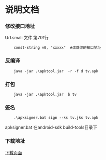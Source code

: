 # 说明文档

### 修改接口地址
Url.smali 文件  第701行
~~~ smali
    const-string v0, "xxxxx"  #改成你的接口地址
~~~

### 反编译
~~~
    java -jar .\apktool.jar  -r -f d tv.apk
~~~

### 打包
~~~
    java -jar .\apktool.jar  b tv
~~~

### 签名
~~~
    .\apksigner.bat sign --ks tv.jks tv.apk  
~~~
apksigner.bat 在android-sdk build-tools目录下


### 下载地址
[下载页面](https://github.com/larbing/mytv/releases/tag/v1)

